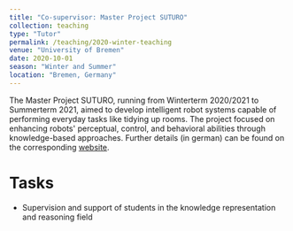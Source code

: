 ```yaml
---
title: "Co-supervisor: Master Project SUTURO"
collection: teaching
type: "Tutor"
permalink: /teaching/2020-winter-teaching
venue: "University of Bremen"
date: 2020-10-01
season: "Winter and Summer"
location: "Bremen, Germany"
---
```


The Master Project SUTURO, running from Winterterm 2020/2021 to Summerterm 2021, aimed to develop intelligent robot systems capable of performing everyday tasks like tidying up rooms. The project focused on enhancing robots' perceptual, control, and behavioral abilities through knowledge-based approaches.
Further details (in german) can be found on the corresponding [website](https://ai.uni-bremen.de/teaching/pr-suturo-ws20).


Tasks
======

- Supervision and support of students in the knowledge representation and reasoning field
